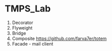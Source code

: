 # TMPS_Lab

1. Decorator
2. Flyweight
3. Bridge
4. Composite
   https://github.com/farva7er/totem
5. Facade - mail client
 
